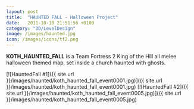 ```yaml
---
layout: post
title:  "HAUNTED FALL - Halloween Project"
date:   2011-10-10 21:51:56 +0100
category: "3D/LevelDesign"
image: /images/haunted.jpg
icon: /images/icons/tf2.png
---
```


**KOTH_HAUNTED_FALL** is a Team Fortress 2 King of the Hill all melee halloween themed map, set inside a church haunted with ghosts.


[![HauntedFall #1]({{ site.url }}/images/haunted/koth_haunted_fall_event0001.jpg)]({{ site.url }}/images/haunted/koth_haunted_fall_event0001.jpg)
[![HauntedFall #2]({{ site.url }}/images/haunted/koth_haunted_fall_event0005.jpg)]({{ site.url }}/images/haunted/koth_haunted_fall_event0005.jpg)
